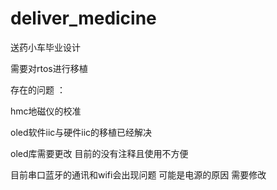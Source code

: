 # deliver_medicine
 送药小车毕业设计

需要对rtos进行移植  

存在的问题 ：

hmc地磁仪的校准

oled软件iic与硬件iic的移植已经解决

oled库需要更改  目前的没有注释且使用不方便

目前串口蓝牙的通讯和wifi会出现问题  可能是电源的原因   需要修改
